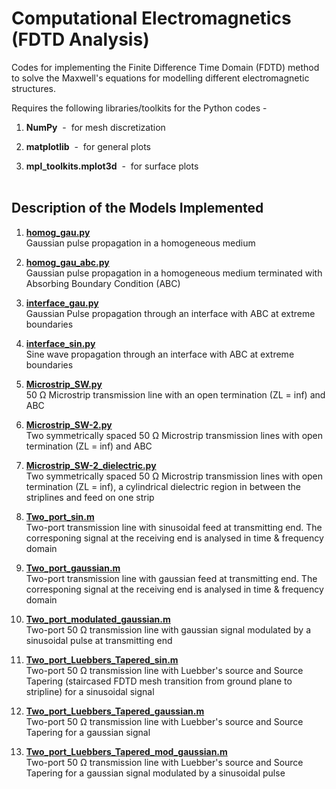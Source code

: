 # Computational Electromagnetics (FDTD Analysis)

Codes for implementing the Finite Difference Time Domain (FDTD) method to solve the Maxwell's equations for modelling different electromagnetic structures.

Requires the following libraries/toolkits for the Python codes - 

1) **NumPy** &nbsp;- &nbsp;for mesh discretization

2) **matplotlib** &nbsp;- &nbsp;for general plots

3) **mpl_toolkits.mplot3d** &nbsp;- &nbsp;for surface plots <br /><br />

## Description of the Models Implemented <br />

1) **[homog_gau.py](https://github.com/utsav-akhaury/Computational-Electromagnetics-FDTD-Analysis/blob/master/homog_gau.py)**   
Gaussian pulse propagation in a homogeneous medium

2) **[homog_gau_abc.py](https://github.com/utsav-akhaury/Computational-Electromagnetics-FDTD-Analysis/blob/master/homog_gau_abc.py)**   
Gaussian pulse propagation in a homogeneous medium terminated with Absorbing Boundary Condition (ABC)

3) **[interface_gau.py](https://github.com/utsav-akhaury/Computational-Electromagnetics-FDTD-Analysis/blob/master/interface_gau.py)**   
Gaussian Pulse propagation through an interface with ABC at extreme boundaries

4) **[interface_sin.py](https://github.com/utsav-akhaury/Computational-Electromagnetics-FDTD-Analysis/blob/master/interface_sin.py)**  
Sine wave propagation through an interface with ABC at extreme boundaries

5) **[Microstrip_SW.py](https://github.com/utsav-akhaury/Computational-Electromagnetics-FDTD-Analysis/blob/master/Microstrip_SW.py)**  
50 Ω Microstrip transmission line with an open termination (ZL = inf) and ABC

6) **[Microstrip_SW-2.py](https://github.com/utsav-akhaury/Computational-Electromagnetics-FDTD-Analysis/blob/master/Microstrip_SW-2.py)**  
Two symmetrically spaced 50 Ω Microstrip transmission lines with open termination (ZL = inf) and ABC

7) **[Microstrip_SW-2_dielectric.py](https://github.com/utsav-akhaury/Computational-Electromagnetics-FDTD-Analysis/blob/master/Microstrip_SW-2_dielectric.py)**   
Two symmetrically spaced 50 Ω Microstrip transmission lines with open termination (ZL = inf), a cylindrical dielectric region in between the striplines and feed on one strip

8) **[Two_port_sin.m](https://github.com/utsav-akhaury/Computational-Electromagnetics-FDTD-Analysis/blob/master/Two_port_sin.m)**   
Two-port transmission line with sinusoidal feed at transmitting end. The corresponing signal at the receiving end is analysed in time & frequency domain

9) **[Two_port_gaussian.m](https://github.com/utsav-akhaury/Computational-Electromagnetics-FDTD-Analysis/blob/master/Two_port_gaussian.m)**  
Two-port transmission line with gaussian feed at transmitting end. The corresponing signal at the receiving end is analysed in time & frequency domain

10) **[Two_port_modulated_gaussian.m](https://github.com/utsav-akhaury/Computational-Electromagnetics-FDTD-Analysis/blob/master/Two_port_modulated_gaussian.m)**   
Two-port 50 Ω transmission line with gaussian signal modulated by a sinusoidal pulse at transmitting end

11) **[Two_port_Luebbers_Tapered_sin.m](https://github.com/utsav-akhaury/Computational-Electromagnetics-FDTD-Analysis/blob/master/Two_port_Luebbers_Tapered_sin.m)**     
Two-port 50 Ω transmission line with Luebber's source and Source Tapering (staircased FDTD mesh transition from ground plane to stripline) for a sinusoidal signal

12) **[Two_port_Luebbers_Tapered_gaussian.m](https://github.com/utsav-akhaury/Computational-Electromagnetics-FDTD-Analysis/blob/master/Two_port_Luebbers_Tapered_gaussian.m)**     
Two-port 50 Ω transmission line with Luebber's source and Source Tapering for a gaussian signal

13) **[Two_port_Luebbers_Tapered_mod_gaussian.m](https://github.com/utsav-akhaury/Computational-Electromagnetics-FDTD-Analysis/blob/master/Two_port_Luebbers_Tapered_mod_gaussian.m)**     
Two-port 50 Ω transmission line with Luebber's source and Source Tapering for a gaussian signal modulated by a sinusoidal pulse
